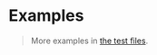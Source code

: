 # Examples

> More examples in [the test files](https://github.com/aureooms/js-pairs/tree/main/test/src).
